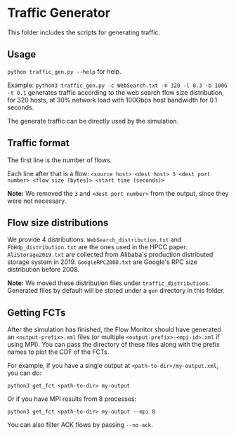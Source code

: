 # Traffic Generator
This folder includes the scripts for generating traffic.

## Usage

`python traffic_gen.py --help` for help.

Example:
`python3 traffic_gen.py -c WebSearch.txt -n 320 -l 0.3 -b 100G -t 0.1` generates traffic according to the web search flow size distribution, for 320 hosts, at 30% network load with 100Gbps host bandwidth for 0.1 seconds.

The generate traffic can be directly used by the simulation.

## Traffic format
The first line is the number of flows.

Each line after that is a flow: `<source host> <dest host> 3 <dest port number> <flow size (bytes)> <start time (seconds)>`

**Note:** We removed the `3` and `<dest port number>` from the output, since they were not necessary.

## Flow size distributions
We provide 4 distributions. `WebSearch_distribution.txt` and `FbHdp_distribution.txt` are the ones used in the HPCC paper. `AliStorage2019.txt` are collected from Alibaba's production distributed storage system in 2019. `GoogleRPC2008.txt` are Google's RPC size distribution before 2008.

**Note:** We moved these distribution files under `traffic_distributions`. Generated files by default will be stored under a `gen` directory in this folder.

## Getting FCTs

After the simulation has finished, the Flow Monitor should have generated an `<output-prefix>.xml` files (or multiple `<output-prefix>-<mpi-id>.xml` if using MPI). You can pass the directory of these files along with the prefix names to plot the CDF of the FCTs.

For example, if you have a single output at `<path-to-dir>/my-output.xml`, you can do:
```
python3 get_fct <path-to-dir> my-output
```

Or if you have MPI results from 8 processes:
```
python3 get_fct <path-to-dir> my-output --mpi 8
```

You can also filter ACK flows by passing `--no-ack`.